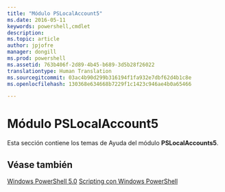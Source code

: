 ```yaml
---
title: "Módulo PSLocalAccount5"
ms.date: 2016-05-11
keywords: powershell,cmdlet
description: 
ms.topic: article
author: jpjofre
manager: dongill
ms.prod: powershell
ms.assetid: 763b406f-2d89-4b45-b689-3d5b28f26022
translationtype: Human Translation
ms.sourcegitcommit: 03ac4b90d299b316194f1fa932e7dbf62d4b1c8e
ms.openlocfilehash: 130368e634668b7229f1c1423c946ae4b0a65466

---
```


# Módulo PSLocalAccount5
Esta sección contiene los temas de Ayuda del módulo **PSLocalAccounts5**.

## Véase también
[Windows PowerShell 5.0](Windows-PowerShell-5.0.md)
[Scripting con Windows PowerShell](../../getting-started/fundamental/Scripting-with-Windows-PowerShell.md)




<!--HONumber=Aug16_HO3-->


